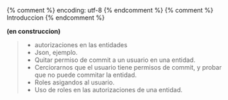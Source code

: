 {% comment %} encoding: utf-8 {% endcomment %}
{% comment %} Introduccion {% endcomment %} 

**(en construccion)**
> * autorizaciones en las entidades
> * Json, ejemplo.
> * Quitar permiso de commit a un usuario en una entidad.
> * Cerciorarnos que el usuario tiene permisos de commit, y probar que no puede commitar la entidad.
> * Roles asigandos al usuario.
> * Uso de roles en las autorizaciones de una entidad.
> 

